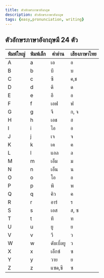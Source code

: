 ```yaml
---
title: ตัวอักษรภาษาอังกฤษ
description: ตัวอักษรภาษาอังกฤษ
tags: {easy,pronunciation, writing}
---
```


## ตัวอักษรภาษาอังกฤษมี 24 ตัว

|  พิมพ์ใหญ่   |   พิมพ์เล็ก           |   คำอ่าน  | เสียงภาษาไทย|
|------------|-------------------|----------|----------|
|    A    |    a    |   เอ    |    อ    |
|    B    |    b    |    บี    |    บ    |
|    C    |    c    |    ซี    |    ค,ช    | 
|    D    |    d    |    ดี    |    ด    |
|    E    |    e    |    อี    |    อ    |
|    F    |    f    |    เอฟ    |    ฟ    |
|    G    |    g    |    จี    |  ก, จ    |
|    H    |    h    |    เอช    |    ฮ    |
|    I    |    i    |    ไอ    |    อ    |
|    J    |    j    |    เจ    |    จ    |
|    K    |    k    |    เค    |    ค    |
|    L    |    l    |    แอล    |    ล    |
|    M    |    m    |    เอ็ม    |    ม    |
|    N    |    n    |    เอ็น    |    น    |
|    O    |    o    |    โอ    |    อ    |
|    P    |    p    |    พี    |    พ    |
|    Q    |    q    |    คิว    |    ค    |
|    R    |    r    |    อาร์    |    ร    |
|    S    |    s    |    เอส    |    ส, ซ    |
|    T    |    t    |    ที    |    ท    |
|    U    |    u    |    ยู    |    ย    |
|    V    |    v    |    วี    |    ว    |
|    W    |    w    |    ดับเบิ้ลยู    |    ว    |
|    X    |    x    |    เอ็กซ์    |    ซ    |
|    Y    |    y    |    วาย    |    ย    |
|    Z    |    z    |    แซด,ซี    |    ซ    |